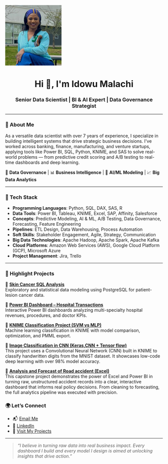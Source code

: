 <img src="https://github.com/IdowuMalachi/idowumalachi/blob/main/Dami.JPG?raw=true" width="180" alt="Idowu Malachi profile photo">

<h1 align="center">Hi 👋, I'm Idowu Malachi</h1>
<h3 align="center">Senior Data Scientist | BI & AI Expert | Data Governance Strategist</h3>

---

### 💼 About Me

As a versatile data scientist with over 7 years of experience, I specialize in building intelligent systems that drive strategic business decisions. I've worked across banking, finance, manufacturing, and venture startups, applying tools like Power BI, SQL, Python, KNIME, and SAS to solve real-world problems — from predictive credit scoring and A/B testing to real-time dashboards and deep learning.

🔎 **Data Governance** | 📊 **Business Intelligence** | 🤖 **AI/ML Modeling** | 📈 **Big Data Analytics**

---

### 🔧 Tech Stack

- **Programming Languages**: Python, SQL, DAX, SAS, R  
- **Data Tools**: Power BI, Tableau, KNIME, Excel, SAP, Affinity, Salesforce  
- **Concepts**: Predictive Modeling, AI & ML, A/B Testing, Data Governance, Forecasting, Feature Engineering  
- **Pipelines**: ETL Design, Data Warehousing, Process Automation  
- **Soft Skills**: Stakeholder Engagement, Agile, Strategy, Communication
- **Big Data Technologies**: Apache Hadoop, Apache Spark, Apache Kafka
- **Cloud Platforms**: Amazon Web Services (AWS), Google Cloud Platform (GCP), Microsoft Azure
- **Project Management**: Jira, Trello

---

### 🧠 Highlight Projects

📌 **[Skin Cancer SQL Analysis](https://github.com/idowumalachi/SkinCancer-Data-sql-Project)**  
Exploratory and statistical data modeling using PostgreSQL for patient-lesion cancer data.

📌 **[Power BI Dashboard – Hospital Transactions](https://github.com/IdowuMalachi/Mother-and-Child-Hospital-Transaction)**  
Interactive Power BI dashboards analyzing multi-specialty hospital revenues, procedures, and doctor KPIs.

📌 **[KNIME Classification Project (SVM vs MLP)](https://github.com/IdowuMalachi/SVM-MLP-Machine-Learning--KNIME...)**  
Machine learning classification in KNIME with model comparison, optimization, and PMML export.

📌 **[Image Classification in CNN (Keras,CNN + Tensor flow)](https://github.com/IdowuMalachi/CNN-image-classification-in-knime)**  
This project uses a Convolutional Neural Network (CNN) built in KNIME to classify handwritten digits from the MNIST dataset. It showcases low-code deep learning with over 98% model accuracy.

📌 **[Analysis and Forecast of Road accident (Excel)](https://github.com/IdowuMalachi/Excel-Analysis-on-Road-Accident)**  
This capstone project demonstrates the power of Excel and Power BI in turning raw, unstructured accident records into a clear, interactive dashboard that informs real policy decisions. From cleaning to forecasting, the full analytics pipeline was executed with precision.

### 🌍 Let’s Connect

- 📬 [Email Me](mailto:idowumalachi2696@gmail.com)
- 💼 [LinkedIn](https://linkedin.com/in/idowumalachi)
- 🧰 [Visit My Projects](https://github.com/idowumalachi?tab=repositories)

---

> _“I believe in turning raw data into real business impact. Every dashboard I build and every model I design is aimed at unlocking insights that drive action.”_
